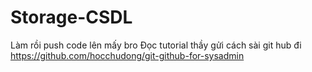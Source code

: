 # Storage-CSDL
Làm rồi push code lên mấy bro 
Đọc tutorial thầy gửi cách sài git hub đi https://github.com/hocchudong/git-github-for-sysadmin
